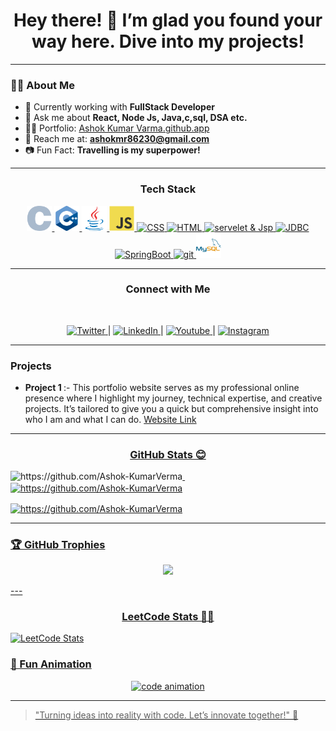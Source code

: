 <h1 align="center">Hey there! 👋 I’m glad you found your way here. Dive into my projects!</h1>

---

### 🧑‍💻 About Me
- 🔭 Currently working with **FullStack Developer**
- 💬 Ask me about **React, Node Js, Java,c,sql, DSA  etc.**
- 👨‍💻 Portfolio: [Ashok Kumar Varma.github.app](https://ashok-kumarverma.github.io/Personal-Portfolio-Application/)
- 📧 Reach me at: **ashokmr86230@gmail.com**
- 📷 Fun Fact: **Travelling  is my superpower!**

---

<h3 align="center">Tech Stack</h3>
<p align="center"> 
<a href="https://www.cprogramming.com/" target="_blank"> <img src="https://raw.githubusercontent.com/devicons/devicon/master/icons/c/c-original.svg" alt="c" width="40" height="40"/> </a> 
<a href="https://www.w3schools.com/cpp/" target="_blank"> <img src="https://raw.githubusercontent.com/devicons/devicon/master/icons/cplusplus/cplusplus-original.svg" alt="cplusplus" width="40" height="40"/> </a> 
<a href="https://www.java.com" target="_blank"> <img src="https://raw.githubusercontent.com/devicons/devicon/master/icons/java/java-original.svg" alt="java" width="40" height="40"/> </a> 
<a href="https://developer.mozilla.org/en-US/docs/Web/JavaScript" target="_blank"> <img src="https://raw.githubusercontent.com/devicons/devicon/master/icons/javascript/javascript-original.svg" alt="javascript" width="40" height="40"/> </a> 
<a href="https://www.w3schools.com/" target="_blank"> <img src="https://tse2.mm.bing.net/th/id/OIP.kBRSsYCOgP1tk7xrGHRinAHaHa?pid=Api&P=0&h=180" alt="CSS" width="40" height="40"/> </a> 
<a href="https://www.w3schools.com/" target="_blank"> <img src="https://tse2.mm.bing.net/th/id/OIP.MQOaU6tX8AtO_zP7e8-i6AHaHa?pid=Api&P=0&h=180" alt="HTML" width="40" height="40"/> </a> 
<a href="https://www.w3schools.com/" target="_blank"> <img src="https://tse3.mm.bing.net/th/id/OIP.cizrCwjg5Ja54IAXelTYkwAAAA?pid=Api&P=0&h=180" alt="servelet & Jsp" width="40" height="40"/> </a> 
<a href="https://www.w3schools.com/" target="_blank"> <img src="https://virtuallyfun.com/wp-content/uploads/2017/12/jdbc.png" alt="JDBC" width="40" height="40"/> </a> 
<a href="https://www.w3schools.com/" target="_blank"> <img src="https://tse1.mm.bing.net/th/id/OIP.h2s6UPlKpYe09HtS-d7BhwAAAA?pid=Api&P=0&h=180" alt="SpringBoot" width="40" height="40"/> </a> 
<a href="https://git-scm.com/" target="_blank"> <img src="https://www.vectorlogo.zone/logos/git-scm/git-scm-icon.svg" alt="git" width="40" height="40"/> </a> 
<a href="https://www.mysql.com/" target="_blank"> <img src="https://raw.githubusercontent.com/devicons/devicon/master/icons/mysql/mysql-original-wordmark.svg" alt="mysql" width="40" height="40"/> </a>  

</p>

---

<h3 align="center">Connect with Me</h3>
<br>
<p align="center">
  <a href="https://x.com/AshokMr44847181" target="_blank">
    <img src="https://img.icons8.com/color/48/000000/twitter-squared.png" alt="Twitter" width="40" height="40"/>
  </a> | 
  <a href="linkedin.com/in/ashok-kumar-verma-481660282" target="_blank">
    <img src="https://img.icons8.com/color/48/000000/linkedin.png" alt="LinkedIn" width="40" height="40"/>
  </a> | 
  <a href="https://www.youtube.com/@Legend_Coders" target="_blank">
    <img src="https://tse3.mm.bing.net/th/id/OIP.RI2TEiPyoY-pnAZKckCQAwHaHb?pid=Api&P=0&h=180" alt="Youtube" width="40" height="40"/>
  </a>|
  <a href="https://www.instagram.com/ashok_verma_2006/" target="_blank">
    <img src="https://tse2.mm.bing.net/th/id/OIP.CVm99iUD3ejtcWYtLvMisQHaHa?pid=Api&P=0&h=180" alt="Instagram" width="40" height="40"/>
  </a>
</p>

---

<h3 align="left">Projects</h3>
<ul>
  <li><strong> Project 1 </strong>:- This portfolio website serves as my professional online presence where I highlight my journey, technical expertise, and creative projects. It’s tailored to give you a quick but comprehensive insight into who I am and what I can do.
<a href="https://ashok-kumarverma.github.io/Personal-Portfolio-Application/" target="_blank">Website Link</li>
</ul>

---

<h3 align="center">GitHub Stats 😊</h3>
<p><img align="left" src="https://github-readme-stats.vercel.app/api/top-langs?username=Ashok-KumarVerma&show_icons=true&locale=en&layout=compact" alt="https://github.com/Ashok-KumarVerma" /></p>
<p>&nbsp;<img align="center" src="https://github-readme-stats.vercel.app/api?username=Ashok-KumarVerma&show_icons=true&locale=en" alt="https://github.com/Ashok-KumarVerma" /></p>
<p><img align="center" src="https://github-readme-streak-stats.herokuapp.com/?user=Ashok-KumarVerma&" alt="https://github.com/Ashok-KumarVerma" /></p>

---

### 🏆 GitHub Trophies

<p align="center">
  <img src="https://github-profile-trophy.vercel.app/?username=Ashok-KumarVerma&theme=algolia&margin-w=10&no-frame=true"/>
</p>
---

<h3 align="center">LeetCode Stats 🤷‍♂️</h3>
<p align="left">
  <img src="https://leetcard.jacoblin.cool/DataDream?theme=dark&font=baloo&ext=contest" alt="LeetCode Stats" />
</p>

### 🎥 Fun Animation

<p align="center">
  <img src="https://media.giphy.com/media/qgQUggAC3Pfv687qPC/giphy.gif" width="400" alt="code animation" />
</p>

---

> "Turning ideas into reality with code. Let’s innovate together!" 🚀
